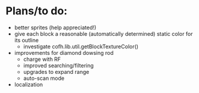 Plans/to do:
============

- better sprites (help appreciated!)
- give each block a reasonable (automatically determined) static color
  for its outline
    - investigate cofh.lib.util.getBlockTextureColor()
- improvements for diamond dowsing rod
    - charge with RF
    - improved searching/filtering
    - upgrades to expand range
    - auto-scan mode
- localization
